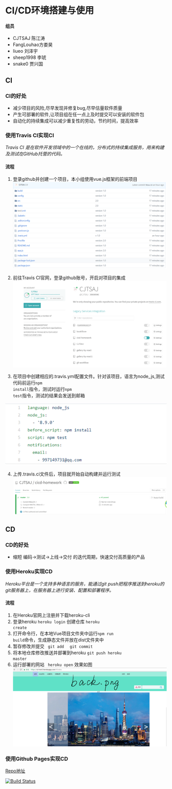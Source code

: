 # CI/CD环境搭建与使用


#### 组员
- CJTSAJ 陈江涛
- FangLouhao方娄昊
- liueo 刘泽宇
- sheep1998 李琥
- snake0 贾兴国

## CI
### CI的好处
- 减少项目的风险,尽早发现并修复bug,尽早估量软件质量
- 产生可部署的软件,让项目组在任一点上及时提交可以安装的软件包
- 自动化的持续集成可以减少重复性的劳动，节约时间，提高效率

### 使用Travis CI实现CI
*Travis CI 是在软件开发领域中的一个在线的，分布式的持续集成服务，用来构建及测试在GitHub托管的代码。*
#### 流程
1. 登录github并创建一个项目，本小组使用vue.js框架的前端项目
![](https://github.com/CJTSAJ/cicd-homework/blob/master/PPT_pic/1.png)

2. 前往Travis CI官网，登录github账号，开启对项目的集成
![](https://github.com/CJTSAJ/cicd-homework/blob/master/PPT_pic/2.png)

3. 在项目中创建相应的.travis.yml配置文件。针对该项目，语言为node_js,测试代码前运行<code>npm install</code>指令，测试时运行<code>npm test</code>指令，测试的结果会发送到邮箱

![](https://github.com/CJTSAJ/cicd-homework/blob/master/PPT_pic/3.png)

4. 上传.travis.ci文件后，项目就开始自动构建并运行测试
![](https://github.com/CJTSAJ/cicd-homework/blob/master/PPT_pic/4.png)


## CD
### CD的好处
- 缩短 编码->测试->上线->交付 的迭代周期，快速交付高质量的产品

### 使用Heroku实现CD
*Heroku平台是一个支持多种语言的服务，能通过git push把程序推送到heroku的git服务器上，在服务器上进行安装、配置和部署程序。*
#### 流程
1. 在Heroku官网上注册并下载heroku-cli
2. 登录heroku   <code>heroku login</code>
创建仓库
<code>heroku create</code>
3. 打开命令行，在本地Vue项目文件夹中运行<code>npm run build</code>命令，生成静态文件并放在dist文件夹中
4.  暂存修改并提交
<code> git add </code>
	 <code> git commit</code>
5. 将本地仓库修改推送并部署到heroku
<code>git push heroku master</code>
6. 运行部署的网站
<code> heroku open</code>
效果如图
![](https://github.com/CJTSAJ/cicd-homework/blob/master/PPT_pic/8.png)

### 使用Github Pages实现CD
[Repo地址](https://github.com/CJTSAJ/travis-pages-homework)




[![Build Status](https://www.travis-ci.org/CJTSAJ/cicd-homework.svg?branch=master)](https://www.travis-ci.org/CJTSAJ/cicd-homework)




























